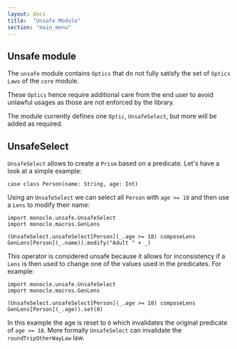 ```yaml
---
layout: docs
title:  "Unsafe Module"
section: "main_menu"
---
```


## Unsafe module

The `unsafe` module contains `Optics` that do not fully satisfy the set of `Optics` `Laws` of the `core` module.

These `Optics` hence require additional care from the end user to avoid unlawful usages as those are not enforced by the library.

The module currently defines one `Optic`, `UnsafeSelect`, but more will be added as required.


## UnsafeSelect

`UnsafeSelect` allows to create a `Prism` based on a predicate. Let's have a look at a simple example:

```tut:silent
case class Person(name: String, age: Int)
```

Using an `UnsafeSelect` we can select all `Person` with `age >= 18` and then use a `Lens` to modify their name:

```tut:silent
import monocle.unsafe.UnsafeSelect
import monocle.macros.GenLens

(UnsafeSelect.unsafeSelect[Person](_.age >= 18) composeLens GenLens[Person](_.name)).modify("Adult " + _)
```

This operator is considered unsafe because it allows for inconsistency if a `Lens` is then used to change one of the values used in the predicates. For example:

```tut:silent
import monocle.unsafe.UnsafeSelect
import monocle.macros.GenLens

(UnsafeSelect.unsafeSelect[Person](_.age >= 18) composeLens GenLens[Person](_.age)).set(0)
```

In this example the age is reset to `0` which invalidates the original predicate of `age >= 18`. More formally `UnsafeSelect` can invalidate the `roundTripOtherWayLaw` law.
